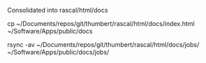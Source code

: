 Consolidated into rascal/html/docs

cp ~/Documents/repos/git/thumbert/rascal/html/docs/index.html ~/Software/Apps/public/docs


rsync -av ~/Documents/repos/git/thumbert/rascal/html/docs/jobs/ ~/Software/Apps/public/docs/jobs/
